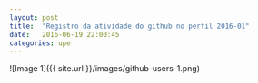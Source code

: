 ```yaml
---
layout: post
title:  "Registro da atividade do github no perfil 2016-01"
date:   2016-06-19 22:00:45
categories: upe
---
```


![Image 1]({{ site.url }}/images/github-users-1.png)

